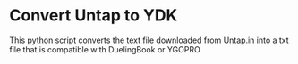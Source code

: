 # Convert Untap to YDK
 This python script converts the text file downloaded from Untap.in into a txt file that is compatible with DuelingBook or YGOPRO
